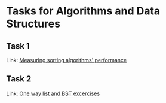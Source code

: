 # Tasks for Algorithms and Data Structures

## Task 1
Link: [Measuring sorting algorithms' performance](https://www.cs.put.poznan.pl/mmachowiak/aisd.php?opcja=sortowanie)

## Task 2
Link: [One way list and BST excercises](https://www.cs.put.poznan.pl/mmachowiak/aisd.php?opcja=lista_bst)
